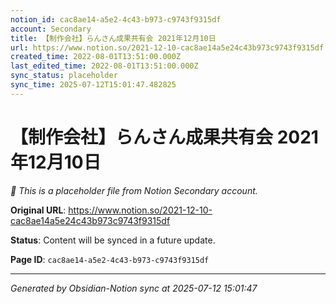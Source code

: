 ```yaml
---
notion_id: cac8ae14-a5e2-4c43-b973-c9743f9315df
account: Secondary
title: 【制作会社】らんさん成果共有会 2021年12月10日
url: https://www.notion.so/2021-12-10-cac8ae14a5e24c43b973c9743f9315df
created_time: 2022-08-01T13:51:00.000Z
last_edited_time: 2022-08-01T13:51:00.000Z
sync_status: placeholder
sync_time: 2025-07-12T15:01:47.482825
---
```


# 【制作会社】らんさん成果共有会 2021年12月10日

*🔄 This is a placeholder file from Notion Secondary account.*

**Original URL**: https://www.notion.so/2021-12-10-cac8ae14a5e24c43b973c9743f9315df

**Status**: Content will be synced in a future update.

**Page ID**: `cac8ae14-a5e2-4c43-b973-c9743f9315df`

---

*Generated by Obsidian-Notion sync at 2025-07-12 15:01:47*
